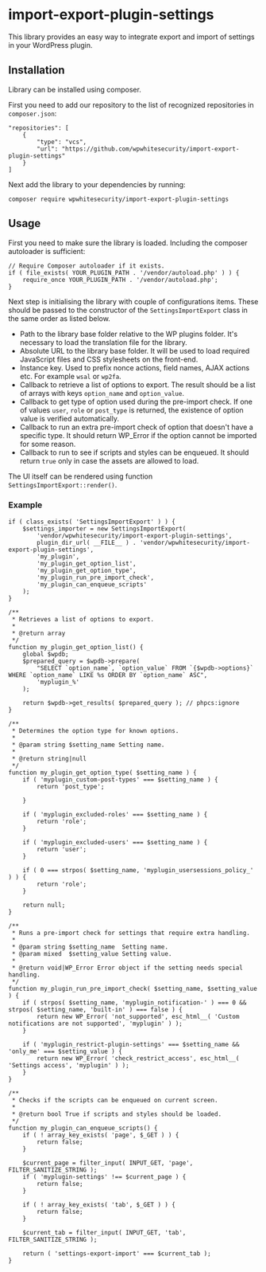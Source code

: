 # import-export-plugin-settings

This library provides an easy way to integrate export and import of settings in your WordPress plugin. 

## Installation

Library can be installed using composer.

First you need to add our repository to the list of recognized repositories in `composer.json`:
```
"repositories": [
    {
        "type": "vcs",
        "url": "https://github.com/wpwhitesecurity/import-export-plugin-settings"
    }
]
```

Next add the library to your dependencies by running:
```
composer require wpwhitesecurity/import-export-plugin-settings
```

## Usage

First you need to make sure the library is loaded. Including the composer autoloader is sufficient:
```
// Require Composer autoloader if it exists.
if ( file_exists( YOUR_PLUGIN_PATH . '/vendor/autoload.php' ) ) {
    require_once YOUR_PLUGIN_PATH . '/vendor/autoload.php';
}
```

Next step is initialising the library with couple of configurations items. These should be passed to the constructor of the `SettingsImportExport` class in the same order as listed below.

- Path to the library base folder relative to the WP plugins folder. It's necessary to load the translation file for the library.
- Absolute URL to the library base folder. It will be used to load required JavaScript files and CSS stylesheets on the front-end.
- Instance key. Used to prefix nonce actions, field names, AJAX actions etc. For example `wsal` or `wp2fa`.
- Callback to retrieve a list of options to export. The result should be a list of arrays with keys `option_name` and `option_value`.
- Callback to get type of option used during the pre-import check. If one of values `user`, `role` or `post_type` is returned, the existence of option value is verified automatically. 
- Callback to run an extra pre-import check of option that doesn't have a specific type. It should return WP_Error if the option cannot be imported for some reason.
- Callback to run to see if scripts and styles can be enqueued. It should return `true` only in case the assets are allowed to load.

The UI itself can be rendered using function `SettingsImportExport::render()`.

### Example

```
if ( class_exists( 'SettingsImportExport' ) ) {
    $settings_importer = new SettingsImportExport(
        'vendor/wpwhitesecurity/import-export-plugin-settings',
        plugin_dir_url( __FILE__ ) . 'vendor/wpwhitesecurity/import-export-plugin-settings',
        'my_plugin',
        'my_plugin_get_option_list',
        'my_plugin_get_option_type',
        'my_plugin_run_pre_import_check',
        'my_plugin_can_enqueue_scripts'
    );
}

/**
 * Retrieves a list of options to export.
 *
 * @return array
 */
function my_plugin_get_option_list() {
    global $wpdb;
    $prepared_query = $wpdb->prepare(
        "SELECT `option_name`, `option_value` FROM `{$wpdb->options}` WHERE `option_name` LIKE %s ORDER BY `option_name` ASC",
        'myplugin_%'
    );

    return $wpdb->get_results( $prepared_query ); // phpcs:ignore
}

/**
 * Determines the option type for known options.
 *
 * @param string $setting_name Setting name.
 *
 * @return string|null
 */
function my_plugin_get_option_type( $setting_name ) {
    if ( 'myplugin_custom-post-types' === $setting_name ) {
        return 'post_type';

    }

    if ( 'myplugin_excluded-roles' === $setting_name ) {
        return 'role';
    }

    if ( 'myplugin_excluded-users' === $setting_name ) {
        return 'user';
    }

    if ( 0 === strpos( $setting_name, 'myplugin_usersessions_policy_' ) ) {
        return 'role';
    }

    return null;
}

/**
 * Runs a pre-import check for settings that require extra handling.
 *
 * @param string $setting_name  Setting name.
 * @param mixed  $setting_value Setting value.
 *
 * @return void|WP_Error Error object if the setting needs special handling.
 */
function my_plugin_run_pre_import_check( $setting_name, $setting_value ) {
    if ( strpos( $setting_name, 'myplugin_notification-' ) === 0 && strpos( $setting_name, 'built-in' ) === false ) {
        return new WP_Error( 'not_supported', esc_html__( 'Custom notifications are not supported', 'myplugin' ) );
    }

    if ( 'myplugin_restrict-plugin-settings' === $setting_name && 'only_me' === $setting_value ) {
        return new WP_Error( 'check_restrict_access', esc_html__( 'Settings access', 'myplugin' ) );
    }
}

/**
 * Checks if the scripts can be enqueued on current screen.
 *
 * @return bool True if scripts and styles should be loaded.
 */
function my_plugin_can_enqueue_scripts() {
    if ( ! array_key_exists( 'page', $_GET ) ) {
        return false;
    }

    $current_page = filter_input( INPUT_GET, 'page', FILTER_SANITIZE_STRING );
    if ( 'myplugin-settings' !== $current_page ) {
        return false;
    }

    if ( ! array_key_exists( 'tab', $_GET ) ) {
        return false;
    }

    $current_tab = filter_input( INPUT_GET, 'tab', FILTER_SANITIZE_STRING );

    return ( 'settings-export-import' === $current_tab );
}
```